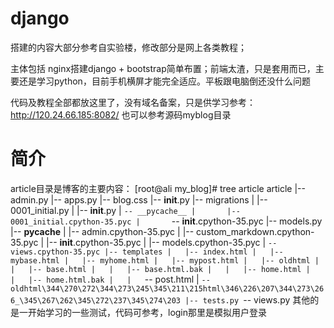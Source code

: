 # django

 搭建的内容大部分参考自实验楼，修改部分是网上各类教程；
 
 主体包括 nginx搭建django + bootstrap简单布置；前端太渣，只是套用而已，主要还是学习python，目前手机横屏才能完全适应。平板跟电脑倒还没什么问题

代码及教程全部都放这里了，没有域名备案，只是供学习参考： http://120.24.66.185:8082/
也可以参考源码myblog目录
# 简介
article目录是博客的主要内容：
[root@ali my_blog]# tree article
article
|-- admin.py
|-- apps.py
|-- blog.css
|-- __init__.py
|-- migrations
|   |-- 0001_initial.py
|   |-- __init__.py
|   `-- __pycache__
|       |-- 0001_initial.cpython-35.pyc
|       `-- __init__.cpython-35.pyc
|-- models.py
|-- __pycache__
|   |-- admin.cpython-35.pyc
|   |-- custom_markdown.cpython-35.pyc
|   |-- __init__.cpython-35.pyc
|   |-- models.cpython-35.pyc
|   `-- views.cpython-35.pyc
|-- templates
|   |-- index.html
|   |-- mybase.html
|   |-- myhome.html
|   |-- mypost.html
|   |-- oldhtml
|   |   |-- base.html
|   |   |-- base.html.bak
|   |   |-- home.html
|   |   |-- home.html.bak
|   |   `-- post.html
|   `-- oldhtml\344\270\272\344\273\245\345\211\215html\346\226\207\344\273\266_\345\267\262\345\272\237\345\274\203
|-- tests.py
`-- views.py
其他的是一开始学习的一些测试，代码可参考，login那里是模拟用户登录
